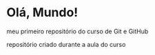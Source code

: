 # Olá, Mundo!
meu primeiro repositório do curso de Git e GitHub

repositório criado durante a aula do curso
